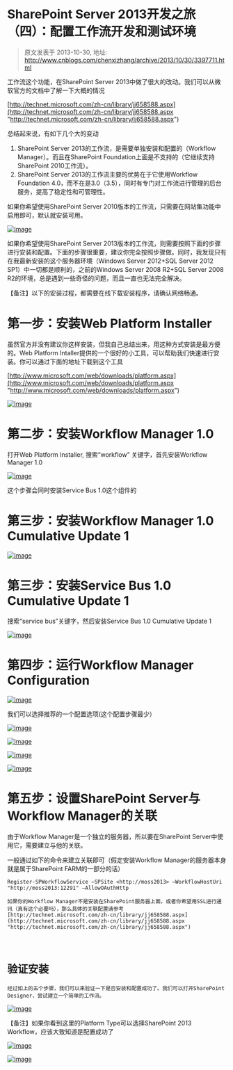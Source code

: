 # SharePoint Server 2013开发之旅（四）：配置工作流开发和测试环境 
> 原文发表于 2013-10-30, 地址: http://www.cnblogs.com/chenxizhang/archive/2013/10/30/3397711.html 


工作流这个功能，在SharePoint Server 2013中做了很大的改动。我们可以从微软官方的文档中了解一下大概的情况

 [http://technet.microsoft.com/zh-cn/library/jj658588.aspx](http://technet.microsoft.com/zh-cn/library/jj658588.aspx "http://technet.microsoft.com/zh-cn/library/jj658588.aspx")

 总结起来说，有如下几个大的变动

 1. SharePoint Server 2013的工作流，是需要单独安装和配置的（Workflow Manager）。而且在SharePoint Foundation上面是不支持的（它继续支持SharePoint 2010工作流）。
2. SharePoint Server 2013的工作流主要的优势在于它使用Workflow Foundation 4.0，而不在是3.0（3.5），同时有专门对工作流进行管理的后台服务，提高了稳定性和可管理性。

 如果你希望使用SharePoint Server 2010版本的工作流，只需要在网站集功能中启用即可，默认就安装可用。

 [![image](./images/3397711-30204735-6e2cc513620c4306b0c53c9ae9212dd4.png "image")](http://images.cnitblog.com/blog/9072/201310/30204734-2d803ee682c340c99837860f760b3bcb.png)

 如果你希望使用SharePoint Server 2013版本的工作流，则需要按照下面的步骤进行安装和配置。下面的步骤很重要，建议你完全按照步骤做。同时，我发现只有在我最新安装的这个服务器环境（Windows Server 2012+SQL Server 2012 SP1）中一切都是顺利的，之前的Windows Server 2008 R2+SQL Server 2008 R2的环境，总是遇到一些奇怪的问题，而且一直也无法完全解决。

 【备注】以下的安装过程，都需要在线下载安装程序，请确认网络畅通。

 第一步：安装Web Platform Installer
============================

 虽然官方并没有建议你这样安装，但我自己总结出来，用这种方式安装是最方便的。Web Platform Intaller提供的一个很好的小工具，可以帮助我们快速进行安装。你可以通过下面的地址下载到这个工具

 [http://www.microsoft.com/web/downloads/platform.aspx](http://www.microsoft.com/web/downloads/platform.aspx "http://www.microsoft.com/web/downloads/platform.aspx")

 [![image](./images/3397711-30204737-611762d6c9904d0c9a01d136931e9864.png "image")](http://images.cnitblog.com/blog/9072/201310/30204736-6bda26eb14fc4d1f83f9232dd3504231.png)

 第二步：安装Workflow Manager 1.0
==========================

 打开Web Platform Installer, 搜索“workflow” 关键字，首先安装Workflow Manager 1.0

 [![image](./images/3397711-30204739-1b2e7a9cb3f543fb87e86c18efeb22e6.png "image")](http://images.cnitblog.com/blog/9072/201310/30204739-44b07cdbd63f4de38d8ec2a984b72c54.png)

 这个步骤会同时安装Service Bus 1.0这个组件的

 第三步：安装Workflow Manager 1.0 Cumulative Update 1
==============================================

 [![image](./images/3397711-30204741-93546da39d234d2e982eb3cf199721f8.png "image")](http://images.cnitblog.com/blog/9072/201310/30204741-253cb73696844ed081eefc1bd23047ce.png)

 第三步：安装Service Bus 1.0 Cumulative Update 1
=========================================

 搜索“service bus”关键字，然后安装Service Bus 1.0 Cumulative Update 1

 [![image](./images/3397711-30204743-0419953bbeea4181acd59c9c33bf8c60.png "image")](http://images.cnitblog.com/blog/9072/201310/30204743-f4d6ae303f324d3781387a1291b58440.png)

 第四步：运行Workflow Manager Configuration
====================================

 [![image](./images/3397711-30204744-c043261903ce434a978d14b6cb0bb8e3.png "image")](http://images.cnitblog.com/blog/9072/201310/30204743-6de95832a62949ba9cbcb05562e5ba4c.png)

 我们可以选择推荐的一个配置选项(这个配置步骤最少）

 [![image](./images/3397711-30204745-f95539b697194c3e915f82f7cb196536.png "image")](http://images.cnitblog.com/blog/9072/201310/30204745-b93648c800c94210835ab61fb0314cfb.png)

 [![image](./images/3397711-30204747-ae42b3312946406fb6a972183adda643.png "image")](http://images.cnitblog.com/blog/9072/201310/30204746-d9d85a9bbc7746ab87ae1398bd255df9.png)

 [![image](./images/3397711-30204749-61cd347f990a49aebe6e27ab1306d6ad.png "image")](http://images.cnitblog.com/blog/9072/201310/30204748-735543a591694ca9b39ca8eb1c34e7bf.png)

 [![image](./images/3397711-30204750-60f898754f564136bbf19933d6196753.png "image")](http://images.cnitblog.com/blog/9072/201310/30204750-36f58a15fb264b5380f9fa08d37d82bc.png)

 第五步：设置SharePoint Server与Workflow Manager的关联
===========================================

 由于Workflow Manager是一个独立的服务器，所以要在SharePoint Server中使用它，需要建立与他的关联。

 一般通过如下的命令来建立关联即可（假定安装Workflow Manager的服务器本身就是属于SharePoint FARM的一部分的话）

 `Register-SPWorkflowService –SPSite <http://moss2013> –WorkflowHostUri "http://moss2013:12291" –AllowOAuthHttp`

 `如果你的Workflow Manager不是安装在SharePoint服务器上面，或者你希望用SSL进行通讯（真有这个必要吗），那么具体的关联配置请参考 [http://technet.microsoft.com/zh-cn/library/jj658588.aspx](http://technet.microsoft.com/zh-cn/library/jj658588.aspx "http://technet.microsoft.com/zh-cn/library/jj658588.aspx")`

  

 `验证安装`
======

 `经过如上的五个步骤，我们可以来验证一下是否安装和配置成功了。我们可以打开SharePoint Designer，尝试建立一个简单的工作流。`

 [![image](./images/3397711-30204751-f15db5571c714c5e8117c127f7b78a4b.png "image")](http://images.cnitblog.com/blog/9072/201310/30204750-4b74f2a89c0a46a58ce8c1f87f46fcd9.png)

 【备注】如果你看到这里的Platform Type可以选择SharePoint 2013 Workflow，应该大致知道是配置成功了

 [![image](./images/3397711-30204753-d102dfcfd33f4d358ab5566c00d9e0c1.png "image")](http://images.cnitblog.com/blog/9072/201310/30204752-6a59a220d2f44abc8a7c4210be5351e3.png)

 [![image](./images/3397711-30204754-aa91252dbee94779815086f865eb98b5.png "image")](http://images.cnitblog.com/blog/9072/201310/30204754-7e4f72ecde294cf4ad571d946977d304.png)

